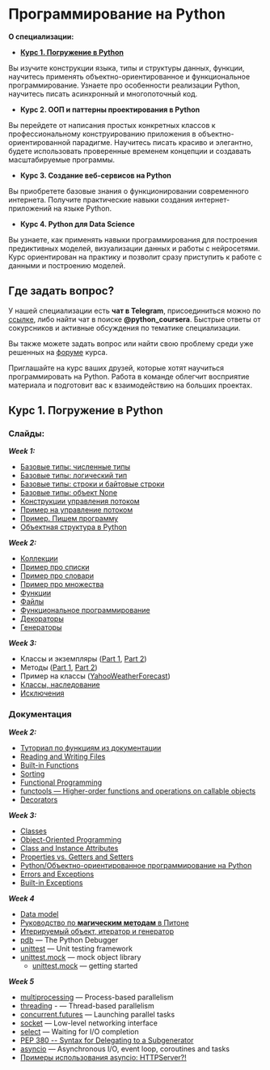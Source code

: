 # Программирование на Python

**О специализации:**

- [**Курс 1. Погружение в Python**](https://github.com/ElizaLo/Practice-Python/blob/master/Programming%20on%20Python%20Course/README.md#курс-1-погружение-в-python)

Вы изучите конструкции языка, типы и структуры данных, функции, научитесь применять объектно-ориентированное и функциональное программирование.
Узнаете про особенности реализации Python, научитесь писать асинхронный и многопоточный код.

- **Курс 2. ООП и паттерны проектирования в Python**

Вы перейдете от написания простых конкретных классов к профессиональному конструированию приложения в объектно-ориентированной парадигме.
Научитесь писать красиво и элегантно, будете использовать проверенные временем концепции и создавать масштабируемые программы.

- **Курс 3. Создание веб-сервисов на Python**

Вы приобретете базовые знания о функционировании современного интернета.
Получите практические навыки создания интернет-приложений на языке Python.

- **Курс 4. Python для Data Science**

Вы узнаете, как применять навыки программирования для построения предиктивных моделей, визуализации данных и работы с нейросетями.
Курс ориентирован на практику и позволит сразу приступить к работе с данными и построению моделей.

## Где задать вопрос?

У нашей специализации есть **чат в Telegram**, присоединиться можно по [ссылке](https://t.me/python_coursera), либо найти чат в поиске **@python_coursera**. Быстрые ответы от сокурсников и активные обсуждения по тематике специализации.

Вы также можете задать вопрос или найти свою проблему среди уже решенных на [форуме](https://www.coursera.org/learn/programming-in-python/discussions) курса.

Приглашайте на курс ваших друзей, которые хотят научиться программировать на Python. Работа в команде облегчит восприятие материала и подготовит вас к взаимодействию на больших проектах.

## Курс 1. Погружение в Python

### Слайды:

**_Week 1:_**

- [Базовые типы: численные типы](https://d3c33hcgiwev3.cloudfront.net/6p6Fg8cYEeiQ4QpwNIMilg_eb1c40c0c71811e8ba890b8f62b9d7b0_basic_types_numbers-slides.html?Expires=1595030400&Signature=guBX3WJXuMdywSSVrTi-7KgqhnDXmnVnMLxxQu~zGYVOyuK1KLaeHGKlKAYp9LPHH24kWifo2uoWEFO27iSM15Ok6Aq4Oe2s7-0g4vfbaN2~4hCS0FzouJQ9nKboKMHwneQKqBcmgxY5av6QjrR05c0h6VuFlVk4g0oedozSPCs_&Key-Pair-Id=APKAJLTNE6QMUY6HBC5A)
- [Базовые типы: логический тип](https://d3c33hcgiwev3.cloudfront.net/_7ab638d78b9f0a4de4cbd20249a02688_basic_types_bool.slides.html?Expires=1595030400&Signature=YWLaDe3e7ABmeC0-TF4V54NRXa9kYlKa5ZrXxuENHWXA9NONS1j4aLh504CdEtz69nk6A19ver-CLZO4zIHGjWwBy0AmRUPTjKwFg6A95841tmxjCs4ZYO6~h24kfbY6fkaIiR0czdb4QkoOqIXQbL8cOj96Kxn-sUkYZ5sJiEE_&Key-Pair-Id=APKAJLTNE6QMUY6HBC5A)
- [Базовые типы: строки и байтовые строки](https://d3c33hcgiwev3.cloudfront.net/_7ab638d78b9f0a4de4cbd20249a02688_basic_types_strings_bytes.slides.html?Expires=1595030400&Signature=lCmvN7fjsClDMuD~Qo9fWVifdc0tzU9q7oMVrw4WBb3Hx4w9V0fHGTssVINBg4AFstpevkKnf5YzxmpkZl30EZGzMervKBQsFcmEUMCmaiAi7VoQbCUa3EVMUB-H3jK1VJ4H~-ZrhzzKvNlLUpxN1WK2hkDYAzeaRdmKB1u8L0g_&Key-Pair-Id=APKAJLTNE6QMUY6HBC5A)
- [Базовые типы: объект None](https://d3c33hcgiwev3.cloudfront.net/_7ab638d78b9f0a4de4cbd20249a02688_basic_types_none.slides.html?Expires=1595030400&Signature=KHhOggA3i49Na3LILmy8C1aIvr1hDEBNveOmAlJAYuNrDcX9PwvR-XfFmBS6vVudxUGzEOauag7T9xTVStcePXVK886~udGZCE-no9b9PQmpaBEFeN1Lnci0gAyBUrROaDYdVWaj7qVUaANC1WgCuU0XAmEK8Zhe~eMyras0nW0_&Key-Pair-Id=APKAJLTNE6QMUY6HBC5A)
- [Конструкции управления потоком](https://d3c33hcgiwev3.cloudfront.net/_7ab638d78b9f0a4de4cbd20249a02688_kostrukcii_upravleniya_potokom.slides.html?Expires=1595030400&Signature=VHrtqZJ2rimHDtFMWvSxgC-SlPQIBn9TmKQvmavr8cfAVcmuTbUSIyO52bN6-XP1IM8bV5Q0ITU~mitWPN7ZpkW~fJ6-bXMJMYTjPeIrOXcXNWQ6C95j1xbXCn1nXBky4kamoMjcfJiWYCRClKoUU-aC0SLy-CXVJtCAx0H8J7Q_&Key-Pair-Id=APKAJLTNE6QMUY6HBC5A)
- [Пример на управление потоком](https://d3c33hcgiwev3.cloudfront.net/_9db154b9cb5aaeacb9c3a1b69eed1482_01_primer_na_konstrukcii_upravleniya_potokom.slides.html?Expires=1595030400&Signature=gLdEd2y4nYelKYaDRTVQXTFnm98MbK0bfNUt53url2K-FThqxO2i5vwJRFNGlWbu1rOV1cUOd3R5OsmarxqKvBGzHqd5xcvVFB096apqRMRFoKVhhr48jL6dm1uX9RXcHbp~clnvUT6OaPPQd04Eik~mVOgIP5y3775yk1aSRT0_&Key-Pair-Id=APKAJLTNE6QMUY6HBC5A)
- [Пример. Пишем программу](https://d3c33hcgiwev3.cloudfront.net/mMLF_JGbEei8YA7p9DFkZg_98f631f0919b11e8a136d7fed3ad9891_01_primer_pishem_programmu.slides.html?Expires=1595116800&Signature=ObTTW4qkrKhTpY5y3vnJETwYfpNWlhejo2T4zCtyY-EqExkoFofyimDm0Yr6bxdpJc7nb9vfD3vevYDY6SUWhxKsQA7xJx4inJwrLH5CIc~ZCKl1i8p2CHZJXD4WIQNg1YgJYFzAweuUMptrBkeJ~-RoRszBLBaSZUnH1t2pb~w_&Key-Pair-Id=APKAJLTNE6QMUY6HBC5A)
- [Объектная структура в Python](https://d3c33hcgiwev3.cloudfront.net/_7ab638d78b9f0a4de4cbd20249a02688_object_structure.slides.html?Expires=1595116800&Signature=RFDjQgv9UXD6S7rH~1IfMmVgupQRlgXwiet5z~bD64kMWUGKL9Vmkgu-ug4FdSK836tBi4dE28mId0qklf0WAp6zfH1UJyCi27ld0kicXhOkaFjljgdTv6ZT1OSCg7gnlbPzrXSCIeLyb1NxNKj0rx3H340ZIIjXKO2QmOaOHeM_&Key-Pair-Id=APKAJLTNE6QMUY6HBC5A)

**_Week 2:_**

- [Коллекции](https://d3c33hcgiwev3.cloudfront.net/_a18d9e87a4957e540292c01e41a339b5_collections.slides.html?Expires=1595203200&Signature=dwQh6AvD4oEsiNvVkZBLBl3D5-Bn61BWpvVXZZdpEVUlWZwQa-O6ud5NSlFegRC9c4Rewv2wot6GiE87nHfUzojFamep094lDATG4Jbqxls3wtglSNLWV9bG7WdoTEMZA~TN8Le31jWwwQeErn7A~aZOPP49wum4VB24H8dDB~A_&Key-Pair-Id=APKAJLTNE6QMUY6HBC5A)
- [Пример про списки](https://d3c33hcgiwev3.cloudfront.net/_a18d9e87a4957e540292c01e41a339b5_median.slides.html?Expires=1595203200&Signature=WFm1OgpSNRXz9CB9qeRGmoyptT~18CM1ua29P6RnFqJcSnQmuPKspPdgaNbzH8qa-mmfS~wUVelttDWgAJpcqlxo3OjcO5OlEqqAoG9eAiSHkAdi5m8QAvyQ4wS~zQjU9pogWY4lFcLul6oKqv5TkbNLuy65qCeHzQw6EVJmHOY_&Key-Pair-Id=APKAJLTNE6QMUY6HBC5A)
- [Пример про словари](https://d3c33hcgiwev3.cloudfront.net/_a18d9e87a4957e540292c01e41a339b5_zen.slides.html?Expires=1595203200&Signature=GRq8OUm0bmoUnlVCgAOrePUlNUKQQglQBnWJo9uD2PU09UWydKU-MimP0lVW-H53IKNG7BR2bcx26BCi179z5n8Bu0uF3J5ScSh~jrap8yvl9MrkQqq9NEov1hehdHucP1YBcSCC-ewZM0emp1H5~DrCM7K4M6y3rwDPGmubzQo_&Key-Pair-Id=APKAJLTNE6QMUY6HBC5A)
- [Пример про множества](https://d3c33hcgiwev3.cloudfront.net/_a18d9e87a4957e540292c01e41a339b5_randint.slides.html?Expires=1595203200&Signature=YU1hLQZEO2VegiyZqFX~BopLUPAAs0BnMny1Ml~Y69WeWdHrwFaSQavVcFHLMXRhTQRy0pDFiRtAcg1jIW9BMXffKm6Yqt0WfBMKezNjj6AwOddB7pw3U7zLNAT9F3f1UY00XyI40e8B0BzUutoV1X2Uyf1q8b1Mo8afvsYbY~M_&Key-Pair-Id=APKAJLTNE6QMUY6HBC5A)
- [Функции](https://d3c33hcgiwev3.cloudfront.net/_dc3111e2054d0843184d3cbf912b144e_functions.slides.html?Expires=1597536000&Signature=SaPv-TtM6fgmFOQY6ElsIq7bgMYQxybFyd7X7ptoIHfTk~uLRBb2opIjXF4quQIEIl7DlbVuoA7pHpRH~XpuFSmqADR38gdrNF0-G~cLy-F-byN9oB52dfhhPh7xCcsOrkKSQRCNYWMd0Tu8jpBHR8s-mmgFomnmSlYH5f6oKjM_&Key-Pair-Id=APKAJLTNE6QMUY6HBC5A)
- [Файлы](https://d3c33hcgiwev3.cloudfront.net/_dc3111e2054d0843184d3cbf912b144e_files.slides.html?Expires=1597536000&Signature=W9-9HSjUnvS3pYEROADoSjtlpQ1xxBCngZP7EvBuDxgCzNUkthB9tsmbHOoAtQMUUd70rT6XlZU1NgMOzbrURId8T3qGXTcQEHNexP5tiJpA~aneK2SaNVpyyQcCMfoVN7dOjVvJ0qHDptWwWqTgAPM-EliCRfIJv04VVIFICrY_&Key-Pair-Id=APKAJLTNE6QMUY6HBC5A)
- [Функциональное программирование](https://d3c33hcgiwev3.cloudfront.net/_dc3111e2054d0843184d3cbf912b144e_functionalprogramming.slides.html?Expires=1597536000&Signature=lEjRHxZfTJ7S-nTaBkPOR5MmdV86h1mGdRTPKDy1aiJJSGepD1bMCNuZE~zExhiylRi~ymsPmf1Ya0sunjC7bEpGpKnsbztOPCl5CEtDl8TCb04Cj8Wja7NPy3zXIg8BXOtom2bmuTekjwRBRwOD~eolgx9uGQEF1FTjez5~cO0_&Key-Pair-Id=APKAJLTNE6QMUY6HBC5A)
- [Декораторы](https://d3c33hcgiwev3.cloudfront.net/_dc3111e2054d0843184d3cbf912b144e_decorators.slides.html?Expires=1597536000&Signature=RJu8HJhU~GMotbUTwhq08zoRHs806aNirI61pweN3BOo~CFK0ULhdu3rBMtk2Pllh-HrLmPpocgsnI5rQZVseowcDCmRAu4tiXFIOUdWb0~ZyD~knSUKoUVAm2-wUm7c-1CzkCwmXB6cAaqMdJG0Vp-BIq4l5~9EfIsTuwhtH18_&Key-Pair-Id=APKAJLTNE6QMUY6HBC5A)
- [Генераторы](https://d3c33hcgiwev3.cloudfront.net/_dc3111e2054d0843184d3cbf912b144e_generators.slides.html?Expires=1597536000&Signature=QdP8SnRPaIiJhuAMCEViH5ldjzGG-ytd0BdqUTq5W5ronTBFfm4Oo850SfQ~U2vUTbUc4zIjrEt69zv6M9tiZVE2-Q80QjD8ydwSlVGvOPf9UvSo4pnTAAMg1atvvN3uCWmaeuHc57-TUBk5BD0~GZdkE52Au4jk3XliPKC8CtY_&Key-Pair-Id=APKAJLTNE6QMUY6HBC5A)

**_Week 3:_**

- Классы и экземпляры ([Part 1](https://d3c33hcgiwev3.cloudfront.net/_19eb5299b58e2dc926f074c45df0ed10_classi_i_exemplyari_part_1.slides.html?Expires=1599523200&Signature=Xa6nYzlAykgJ5wGikKsSgcMhceJPUyDkHrO29JHUbpF5fHdSfE8ea7s8684rdOJusT4MdfiqI~KttfPqMKzH7dOh1bGzVhtAjOjGp1JL4Z4jz9jqHJk9yliNGJUV06JbqewHd9sx57IOx9MQF6iyoSZYGSA9HNimo~cePaMkF9Y_&Key-Pair-Id=APKAJLTNE6QMUY6HBC5A), [Part 2](https://d3c33hcgiwev3.cloudfront.net/_7ab638d78b9f0a4de4cbd20249a02688_classi_i_exemplyari_part_2.slides.html?Expires=1599523200&Signature=VInhgoUkxQFLF3PaAUsbKgoJCfpY6PbOV6UZKTWdZthJApNVl52dqzPRz1fL1RsiRoMrDRKkKq8MbJUIFuWAxVL~Ur3E7tNB8y0mQ3FO-u4FEZk5o0TDmBHs13q6NLY6IrWzvNwYei2e-nBQ96ric28kP8sk8vvlsjMWVR5y-rU_&Key-Pair-Id=APKAJLTNE6QMUY6HBC5A))
- Методы ([Part 1](https://d3c33hcgiwev3.cloudfront.net/_7ab638d78b9f0a4de4cbd20249a02688_metodi_part_1.slides.html?Expires=1599523200&Signature=YEpG5DXimKQU9TZMPS-XYUZWXCEflF4TitY7tt09RDkeqrUwTPpsCbdHM9YTMQtjrQfxsmDFp~pfOgfCKwjcD~CwRLfZLGKT809wYyi39WyPIg2M6XcyjzhNAzZx6qPWngoS70aPAXwGXqvYcnla4PXxcvXG20OQFiH47xkWxqo_&Key-Pair-Id=APKAJLTNE6QMUY6HBC5A), [Part 2](https://d3c33hcgiwev3.cloudfront.net/_7ab638d78b9f0a4de4cbd20249a02688_methodi_part_2.slides.html?Expires=1599523200&Signature=RUmjF~Txe6tNE0S2W~04nNlJ8REIRPIsBObi8~aOJRi9Oif7kgVUqRUUvYb9L4DGkDmBxhbDK813UTybDu1C-rVx3e9CSiQ7KjYMYrFh1tDPEKsEhfjNGvMbwDJk5SZyN3PLaVtFpfBJJdpmZEWoPfQJ-9QVj5jyq-vH6YTisl8_&Key-Pair-Id=APKAJLTNE6QMUY6HBC5A))
- Пример на классы ([YahooWeatherForecast](https://d3c33hcgiwev3.cloudfront.net/_9db154b9cb5aaeacb9c3a1b69eed1482_03_primer_na_klassi.slides.html?Expires=1599523200&Signature=AaUmm2mU6ErrQcBSOFQGIwMj49GwSYm0UTA1M28xLvmDgvetv3opFA-Q5UyAqdsxeVsehPi5LrtxkPhX4OxKsPpJM9ApgizWcYbf3aZeGlWbGbCyAoFqF7vwGIrKovic-u6kD7C6B70YyZSEUu7Snd8a2hjaVsdWnFgM5uqOsRg_&Key-Pair-Id=APKAJLTNE6QMUY6HBC5A))
- [Классы, наследование](https://d3c33hcgiwev3.cloudfront.net/_7f3d9452c4b2e62cf901fcbfccb8372a_3.2.2-class_inheritance_export.slides.html?Expires=1599955200&Signature=bnI00HzFMlNQTnbNUuvijG89izBNTZJuKPHIXAjn-ea3wNrTHXwf4KXF4yf-8tOAf-d4i46cNCpiXeZol6rSkPMn1mfJvbheusehn~SN6-YTusyOsSWZBjFh5vip5nLpJP-WywLPiPA~wNRtdbJj2ailTyHGA24tCytGYNn5URg_&Key-Pair-Id=APKAJLTNE6QMUY6HBC5A)
- [Исключения](https://d3c33hcgiwev3.cloudfront.net/_7dd426404422c8625563b4787d059995_3.1-exceptions_export.slides.html?Expires=1599955200&Signature=W4G1n~Zf0r~t8uq6oLkWsP0TLv1B72z5cDRh1i8nW2WMuOYe9p0g11qZIbI1h-5onzQ-nuVOIy7lDp0qy7r-VIM1PGGLMq6QZpw3f0x4zi3kzLpWV1aEhKt-XHu5zpP8QzlXrBjaO7vcR8W63FjMggMHDoflh8k65qHosS4jcOI_&Key-Pair-Id=APKAJLTNE6QMUY6HBC5A)

### Документация

**_Week 2:_**

- [Туториал по функциям из документации](https://docs.python.org/3/tutorial/controlflow.html#defining-functions)
- [Reading and Writing Files](https://docs.python.org/3/tutorial/inputoutput.html#reading-and-writing-files)
- [Built-in Functions](https://docs.python.org/3/library/functions.html)
- [Sorting](https://docs.python.org/3/howto/sorting.html)
- [Functional Programming](https://docs.python.org/3/howto/functional.html)
- [functools — Higher-order functions and operations on callable objects](https://docs.python.org/3/library/functools.html)
- [Decorators](https://python-3-patterns-idioms-test.readthedocs.io/en/latest/PythonDecorators.html)

**_Week 3:_**

- [Classes](https://docs.python.org/3.6/tutorial/classes.html)
- [Object-Oriented Programming](https://www.python-course.eu/python3_object_oriented_programming.php)
- [Class and Instance Attributes](https://www.python-course.eu/python3_class_and_instance_attributes.php)
- [Properties vs. Getters and Setters](https://www.python-course.eu/python3_properties.php)
- [Python/Объектно-ориентированное программирование на Python](https://ru.wikibooks.org/wiki/Python/Объектно-ориентированное_программирование_на_Python#Агрегация._Контейнеры._Итераторы)
- [Errors and Exceptions](https://docs.python.org/3.6/tutorial/errors.html)
- [Built-in Exceptions](https://docs.python.org/3/library/exceptions.html)

**_Week 4_**

- [Data model](https://docs.python.org/3/reference/datamodel.html)
- [Руководство по **магическим методам** в Питоне](https://habr.com/ru/post/186608/)
- [Итерируемый объект, итератор и генератор](https://habr.com/ru/post/337314/)
- [pdb](https://docs.python.org/3/library/pdb.html) — The Python Debugger 
- [unittest](https://docs.python.org/3/library/unittest.html) — Unit testing framework
- [unittest.mock](https://docs.python.org/3/library/unittest.mock.html) — mock object library
  - [unittest.mock](https://docs.python.org/3/library/unittest.mock-examples.html) — getting started
  
**_Week 5_**

- [multiprocessing](https://docs.python.org/3.6/library/multiprocessing.html) — Process-based parallelism
- [threading](https://docs.python.org/3.6/library/threading.html) - — Thread-based parallelism
- [concurrent.futures](https://docs.python.org/3/library/concurrent.futures.html) — Launching parallel tasks
- [socket](https://docs.python.org/3.6/library/socket.html) — Low-level networking interface
- [select](https://docs.python.org/3.6/library/select.html) — Waiting for I/O completion
- [PEP 380 -- Syntax for Delegating to a Subgenerator](https://www.python.org/dev/peps/pep-0380/)
- [asyncio](https://docs.python.org/3.6/library/asyncio.html) — Asynchronous I/O, event loop, coroutines and tasks
- [Примеры использования asyncio: HTTPServer?!](https://habr.com/ru/post/217143/)
